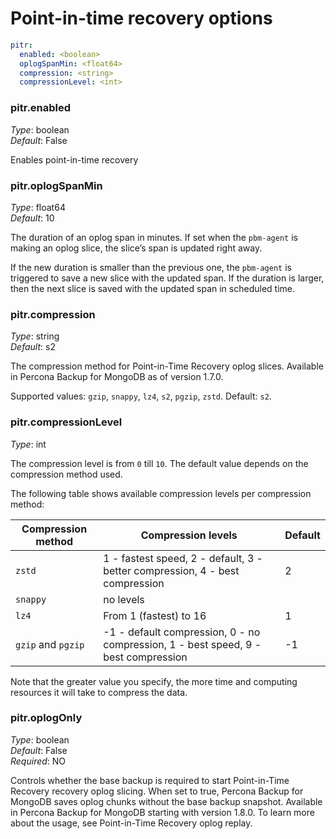 # Point-in-time recovery options

```yaml
pitr:
  enabled: <boolean>
  oplogSpanMin: <float64>
  compression: <string>
  compressionLevel: <int>
```

### pitr.enabled

*Type*: boolean <br>
*Default*: False

Enables point-in-time recovery

### pitr.oplogSpanMin

*Type*: float64 <br>
*Default*: 10

The duration of an oplog span in minutes. If set when the `pbm-agent` is making an oplog slice, the slice’s span is updated right away.

If the new duration is smaller than the previous one, the `pbm-agent` is triggered to save a new slice with the updated span. If the duration is larger, then the next slice is saved with the updated span in scheduled time.

### pitr.compression

*Type*: string <br>
*Default*: s2

The compression method for Point-in-Time Recovery oplog slices. Available in Percona Backup for MongoDB as of version 1.7.0.

Supported values: `gzip`, `snappy`, `lz4`, `s2`, `pgzip`, `zstd`. Default: `s2`.

### pitr.compressionLevel

*Type*: int

The compression level is from `0` till `10`. The default value depends on the compression method used.

The following table shows available compression levels per compression method:

| Compression method   | Compression levels           | Default
| ------------------   | ---------------------------- | ----------
| `zstd`               | 1 - fastest speed, 2 - default, 3 - better compression, 4 - best compression | 2
| `snappy`             | no levels|
| `lz4`                | From 1 (fastest) to 16 | 1
| `gzip` and `pgzip`   | -1 - default compression, 0 - no compression, 1 - best speed, 9 - best compression| -1


Note that the greater value you specify, the more time and computing resources it will take to compress the data.

### pitr.oplogOnly

*Type*: boolean <br>
*Default*: False <br>
*Required*: NO

Controls whether the base backup is required to start Point-in-Time Recovery recovery oplog slicing. When set to true, Percona Backup for MongoDB saves oplog chunks without the base backup snapshot. Available in Percona Backup for MongoDB starting with version 1.8.0. To learn more about the usage, see Point-in-Time Recovery oplog replay.